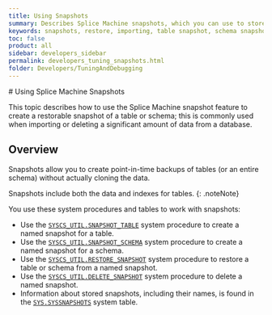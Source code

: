 ```yaml
---
title: Using Snapshots
summary: Describes Splice Machine snapshots, which you can use to store and subsequently restore the current state of a table or schema.
keywords: snapshots, restore, importing, table snapshot, schema snapshot, restore snapshot, delete snapshot, backup table, backup schema, restore table, restore schema, backup restore
toc: false
product: all
sidebar: developers_sidebar
permalink: developers_tuning_snapshots.html
folder: Developers/TuningAndDebugging
---
```

<section>
<div class="TopicContent" data-swiftype-index="true" markdown="1">
# Using Splice Machine Snapshots

This topic describes how to use the Splice Machine snapshot feature to
create a restorable snapshot of a table or schema; this is commonly used
when importing or deleting a significant amount of data from a database.

## Overview

Snapshots allow you to create point-in-time backups of tables (or an
entire schema) without actually cloning the data.

Snapshots include both the data and indexes for tables.
{: .noteNote}

You use these system procedures and tables to work with snapshots:

* Use the
  [`SYSCS_UTIL.SNAPSHOT_TABLE`](sqlref_sysprocs_snapshottable.html)
  system procedure to create a named snapshot for a table.
* Use the
  [`SYSCS_UTIL.SNAPSHOT_SCHEMA`](sqlref_sysprocs_snapshotschema.html)
  system procedure to create a named snapshot for a schema.
* Use the
  [`SYSCS_UTIL.RESTORE_SNAPSHOT`](sqlref_sysprocs_restoresnapshot.html)
  system procedure to restore a table or schema from a named snapshot.
* Use the
  [`SYSCS_UTIL.DELETE_SNAPSHOT`](sqlref_sysprocs_deletesnapshot.html)
  system procedure to delete a named snapshot.
* Information about stored snapshots, including their names, is found in
  the [`SYS.SYSSNAPSHOTS`](sqlref_systables_syssnapshots.html) system
  table.

</div>
</section>

